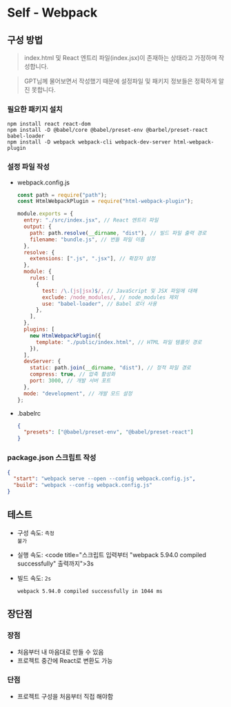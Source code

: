 # Self - Webpack

## 구성 방법

> index.html 및 React 엔트리 파일(index.jsx)이 존재하는 상태라고 가정하며 작성합니다.

> GPT님께 물어보면서 작성했기 때문에 설정파일 및 패키지 정보들은 정확하게 알진 못합니다.

### 필요한 패키지 설치

```
npm install react react-dom
npm install -D @babel/core @babel/preset-env @barbel/preset-react babel-loader
npm install -D webpack webpack-cli webpack-dev-server html-webpack-plugin
```

### 설정 파일 작성

- webpack.config.js

  ```javascript
  const path = require("path");
  const HtmlWebpackPlugin = require("html-webpack-plugin");

  module.exports = {
    entry: "./src/index.jsx", // React 엔트리 파일
    output: {
      path: path.resolve(__dirname, "dist"), // 빌드 파일 출력 경로
      filename: "bundle.js", // 번들 파일 이름
    },
    resolve: {
      extensions: [".js", ".jsx"], // 확장자 설정
    },
    module: {
      rules: [
        {
          test: /\.(js|jsx)$/, // JavaScript 및 JSX 파일에 대해
          exclude: /node_modules/, // node_modules 제외
          use: "babel-loader", // Babel 로더 사용
        },
      ],
    },
    plugins: [
      new HtmlWebpackPlugin({
        template: "./public/index.html", // HTML 파일 템플릿 경로
      }),
    ],
    devServer: {
      static: path.join(__dirname, "dist"), // 정적 파일 경로
      compress: true, // 압축 활성화
      port: 3000, // 개발 서버 포트
    },
    mode: "development", // 개발 모드 설정
  };
  ```

- .babelrc

  ```json
  {
    "presets": ["@babel/preset-env", "@babel/preset-react"]
  }
  ```

### package.json 스크립트 작성

```json
{
  "start": "webpack serve --open --config webpack.config.js",
  "build": "webpack --config webpack.config.js"
}
```

## 테스트

- 구성 속도: <code title="할 줄 아는 사람과 모르는 사람의 격차가 큼">측정 불가</code>

- 실행 속도: <code title="스크립트 입력부터 \"webpack 5.94.0 compiled successfully\" 출력까지">3s</code>

- 빌드 속도: <code>2s</code>
  ```
  webpack 5.94.0 compiled successfully in 1044 ms
  ```

## 장단점

### 장점

- 처음부터 내 마음대로 만들 수 있음
- 프로젝트 중간에 React로 변환도 가능

### 단점

- 프로젝트 구성을 처음부터 직접 해야함
